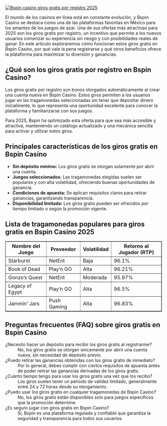[![Bspin casino giros gratis por registro 2025](https://123-caf.pages.dev/gitsignup.png)](https://vrmoo.ru/Bt82HjjY)

<div>   <p>El mundo de los casinos en línea está en constante evolución, y Bspin Casino se destaca como una de las plataformas favoritas en México para los amantes de los juegos de azar. Una de sus ofertas más atractivas para 2025 son los giros gratis por registro, un incentivo que permite a los nuevos usuarios comenzar su experiencia sin riesgo y con posibilidades reales de ganar. En este artículo exploraremos cómo funcionan estos giros gratis en Bspin Casino, por qué vale la pena registrarse y qué otros beneficios ofrece la plataforma para maximizar tu diversión y ganancias.</p>      <h2>¿Qué son los giros gratis por registro en Bspin Casino?</h2>   <p>Los giros gratis por registro son bonos otorgados automáticamente al crear una cuenta nueva en Bspin Casino. Estos giros permiten a los usuarios jugar en las tragamonedas seleccionadas sin tener que depositar dinero inicialmente, lo que representa una oportunidad excelente para conocer la plataforma y familiarizarse con sus juegos.</p>   <p>Para 2025, Bspin ha optimizado esta oferta para que sea más accesible y atractiva, manteniendo un catálogo actualizado y una mecánica sencilla para activar y utilizar estos giros.</p>      <h2>Principales características de los giros gratis en Bspin Casino</h2>   <ul>     <li><strong>Sin depósito mínimo:</strong> Los giros gratis se otorgan solamente por abrir una cuenta.</li>     <li><strong>Juegos seleccionados:</strong> Las tragamonedas elegidas suelen ser populares y con alta volatilidad, ofreciendo buenas oportunidades de ganancia.</li>     <li><strong>Condiciones de apuesta:</strong> Se aplican requisitos claros para retirar ganancias, garantizando transparencia.</li>     <li><strong>Disponibilidad limitada:</strong> Los giros gratis pueden ser ofrecidos por tiempo limitado o según la promoción vigente.</li>   </ul>      <h2>Lista de tragamonedas populares para giros gratis en Bspin Casino 2025</h2>   <table border="1" cellpadding="5" cellspacing="0">     <thead>       <tr>         <th>Nombre del Juego</th>         <th>Proveedor</th>         <th>Volatilidad</th>         <th>Retorno al Jugador (RTP)</th>       </tr>     </thead>     <tbody>       <tr>         <td>Starburst</td>         <td>NetEnt</td>         <td>Baja</td>         <td>96.1%</td>       </tr>       <tr>         <td>Book of Dead</td>         <td>Play’n GO</td>         <td>Alta</td>         <td>96.21%</td>       </tr>       <tr>         <td>Gonzo’s Quest</td>         <td>NetEnt</td>         <td>Moderada</td>         <td>95.97%</td>       </tr>       <tr>         <td>Legacy of Egypt</td>         <td>Play’n GO</td>         <td>Alta</td>         <td>96.5%</td>       </tr>       <tr>         <td>Jammin’ Jars</td>         <td>Push Gaming</td>         <td>Alta</td>         <td>96.83%</td>       </tr>     </tbody>   </table>      <h2>Preguntas frecuentes (FAQ) sobre giros gratis en Bspin Casino</h2>   <dl>     <dt>¿Necesito hacer un depósito para recibir los giros gratis al registrarme?</dt>     <dd>No, los giros gratis se otorgan únicamente por abrir una cuenta nueva, sin necesidad de depósito previo.</dd>        <dt>¿Puedo retirar las ganancias obtenidas con los giros gratis de inmediato?</dt>     <dd>Por lo general, debes cumplir con ciertos requisitos de apuesta antes de poder retirar las ganancias derivadas de los giros gratis.</dd>        <dt>¿Cuánto tiempo tengo para usar los giros gratis una vez que los recibo?</dt>     <dd>Los giros suelen tener un periodo de validez limitado, generalmente entre 24 y 72 horas desde su otorgamiento.</dd>        <dt>¿Puedo usar los giros gratis en cualquier tragamonedas de Bspin Casino?</dt>     <dd>No, los giros gratis están disponibles solo para juegos específicos que la promoción determine.</dd>        <dt>¿Es seguro jugar con giros gratis en Bspin Casino?</dt>     <dd>Sí, Bspin es una plataforma regulada y confiable que garantiza la seguridad y transparencia para todos sus usuarios.</dd>   </dl>   </div>